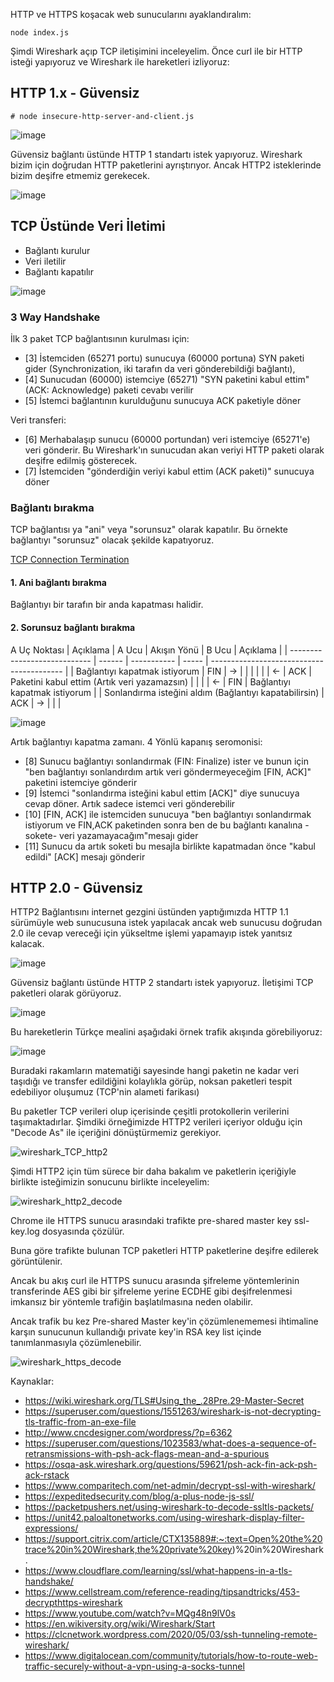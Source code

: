 HTTP ve HTTPS koşacak web sunucularını ayaklandıralım:
```
node index.js
```

Şimdi Wireshark açıp TCP iletişimini inceleyelim.
Önce curl ile bir HTTP isteği yapıyoruz ve Wireshark ile hareketleri izliyoruz:

## HTTP 1.x - Güvensiz

```
# node insecure-http-server-and-client.js
```

![image](https://user-images.githubusercontent.com/261946/107131971-54d8d880-68ec-11eb-8433-0be06b6c32cd.png)

Güvensiz bağlantı üstünde HTTP 1 standartı istek yapıyoruz. Wireshark bizim için doğrudan HTTP paketlerini ayrıştırıyor. Ancak HTTP2 isteklerinde bizim deşifre etmemiz gerekecek.

![image](https://user-images.githubusercontent.com/261946/107131865-8604d900-68eb-11eb-8f60-a82ef2a0eed4.png)

## TCP Üstünde Veri İletimi
- Bağlantı kurulur
- Veri iletilir
- Bağlantı kapatılır

![image](https://user-images.githubusercontent.com/261946/107140256-ea4a8b80-6931-11eb-8b81-2b2cefedd67d.png)

### **3 Way Handshake**
İlk 3 paket TCP bağlantısının kurulması için: 
- [3] İstemciden (65271 portu) sunucuya (60000 portuna) SYN paketi gider (Synchronization, iki tarafın da veri gönderebildiği bağlantı), 
- [4] Sunucudan (60000) istemciye (65271) "SYN paketini kabul ettim" (ACK: Acknowledge) paketi cevabı verilir
- [5] İstemci bağlantının kurulduğunu sunucuya ACK paketiyle döner

Veri transferi:
- [6] Merhabalaşıp sunucu (60000 portundan) veri istemciye (65271'e) veri gönderir. Bu Wireshark'ın sunucudan akan veriyi HTTP paketi olarak deşifre edilmiş gösterecek. 
- [7] İstemciden "gönderdiğin veriyi kabul ettim (ACK paketi)" sunucuya  döner


### **Bağlantı bırakma**
TCP bağlantısı ya "ani" veya "sorunsuz" olarak kapatılır. Bu örnekte bağlantıyı "sorunsuz" olacak şekilde kapatıyoruz.

[TCP Connection Termination](https://www.geeksforgeeks.org/tcp-connection-termination/) 

#### **1. Ani bağlantı bırakma**

Bağlantıyı bir tarafın bir anda kapatması halidir.

#### **2. Sorunsuz bağlantı bırakma**
A Uç Noktası 
|    Açıklama                                            | A Ucu  | Akışın Yönü | B Ucu |      Açıklama                                |
| ----------------------------                           | ------ | ----------- | ----- | -----------------------------------------    |
| Bağlantıyı kapatmak istiyorum                          | FIN    | ->          |       |                                              |
|                                                        |        | <-          | ACK   | Paketini kabul ettim (Artık veri yazamazsın) |
|                                                        |        | <-          | FIN   | Bağlantıyı kapatmak istiyorum                |
| Sonlandırma isteğini aldım (Bağlantıyı kapatabilirsin) | ACK    | ->          |       |                                              |

![image](https://user-images.githubusercontent.com/261946/107139784-de10ff00-692e-11eb-991f-4377e240b410.png)

Artık bağlantıyı kapatma zamanı. 4 Yönlü kapanış seromonisi:
- [8] Sunucu bağlantıyı sonlandırmak (FIN: Finalize) ister ve bunun için "ben bağlantıyı sonlandırdım artık veri göndermeyeceğim [FIN, ACK]" paketini istemciye gönderir
- [9] İstemci "sonlandırma isteğini kabul ettim [ACK]" diye sunucuya cevap döner. Artık sadece istemci veri gönderebilir
- [10] [FIN, ACK] ile istemciden sunucuya "ben bağlantıyı sonlandırmak istiyorum ve FIN,ACK paketinden sonra ben de bu bağlantı kanalına -sokete- veri yazamayacağım"mesajı gider 
- [11] Sunucu da artık soketi bu mesajla birlikte kapatmadan önce "kabul edildi" [ACK] mesajı gönderir


## HTTP 2.0 - Güvensiz

HTTP2 Bağlantısını internet gezgini üstünden yaptığımızda HTTP 1.1 sürümüyle web sunucusuna istek yapılacak ancak web sunucusu doğrudan 2.0 ile cevap vereceği için yükseltme işlemi yapamayıp istek yanıtsız kalacak.

![image](https://user-images.githubusercontent.com/261946/107139107-a3589800-6929-11eb-88c5-578ec24b66d2.png)

Güvensiz bağlantı üstünde HTTP 2 standartı istek yapıyoruz. İletişimi TCP paketleri olarak görüyoruz.

![image](https://user-images.githubusercontent.com/261946/107131096-cf9df580-68e4-11eb-8d12-53ad5c6daba9.png)

Bu hareketlerin Türkçe mealini aşağıdaki örnek trafik akışında görebiliyoruz:

![image](https://user-images.githubusercontent.com/261946/107131115-ee9c8780-68e4-11eb-9b26-c3fe51f69704.png)

Buradaki rakamların matematiği sayesinde hangi paketin ne kadar veri taşıdığı ve transfer edildiğini kolaylıkla görüp, 
noksan paketleri tespit edebiliyor oluşumuz (TCP'nin alameti farikası)

Bu paketler TCP verileri olup içerisinde çeşitli protokollerin verilerini taşımaktadırlar. Şimdiki örneğimizde HTTP2 verileri içeriyor olduğu için "Decode As" ile içeriğini dönüştürmemiz gerekiyor.

![wireshark_TCP_http2](https://user-images.githubusercontent.com/261946/107131349-7fc02e00-68e6-11eb-93ee-c6e7bd7a0921.gif)

Şimdi HTTP2 için tüm sürece bir daha bakalım ve paketlerin içeriğiyle birlikte isteğimizin sonucunu birlikte inceleyelim:

![wireshark_http2_decode](https://user-images.githubusercontent.com/261946/107132423-1218ff80-68f0-11eb-87c0-d9f43ee2dc81.gif)


Chrome ile HTTPS sunucu arasındaki trafikte 
pre-shared master key ssl-key.log dosyasında çözülür.

Buna göre trafikte bulunan TCP paketleri HTTP paketlerine
deşifre edilerek görüntülenir.

Ancak bu akış curl ile HTTPS sunucu arasında şifreleme 
yöntemlerinin transferinde AES gibi bir şifreleme yerine 
ECDHE gibi deşifrelenmesi imkansız bir yöntemle 
trafiğin başlatılmasına neden olabilir.

Ancak trafik bu kez Pre-shared Master key'in çözümlenememesi
ihtimaline karşın sunucunun kullandığı private key'in RSA key list
içinde tanımlanmasıyla çözümlenebilir.

![wireshark_https_decode](https://user-images.githubusercontent.com/261946/107133660-b94f6400-68fb-11eb-9407-61897e43355c.gif)

Kaynaklar:
- https://wiki.wireshark.org/TLS#Using_the_.28Pre.29-Master-Secret
- https://superuser.com/questions/1551263/wireshark-is-not-decrypting-tls-traffic-from-an-exe-file
- http://www.cncdesigner.com/wordpress/?p=6362
- https://superuser.com/questions/1023583/what-does-a-sequence-of-retransmissions-with-psh-ack-flags-mean-and-a-spurious
- https://osqa-ask.wireshark.org/questions/59621/psh-ack-fin-ack-psh-ack-rstack
- https://www.comparitech.com/net-admin/decrypt-ssl-with-wireshark/
- https://expeditedsecurity.com/blog/a-plus-node-js-ssl/
- https://packetpushers.net/using-wireshark-to-decode-ssltls-packets/
- https://unit42.paloaltonetworks.com/using-wireshark-display-filter-expressions/
- https://support.citrix.com/article/CTX135889#:~:text=Open%20the%20trace%20in%20Wireshark,the%20private%20key)%20in%20Wireshark.
- https://www.cloudflare.com/learning/ssl/what-happens-in-a-tls-handshake/
- https://www.cellstream.com/reference-reading/tipsandtricks/453-decrypthttps-wireshark
- https://www.youtube.com/watch?v=MQg48n9lV0s
- https://en.wikiversity.org/wiki/Wireshark/Start
- https://clcnetwork.wordpress.com/2020/05/03/ssh-tunneling-remote-wireshark/
- https://www.digitalocean.com/community/tutorials/how-to-route-web-traffic-securely-without-a-vpn-using-a-socks-tunnel
